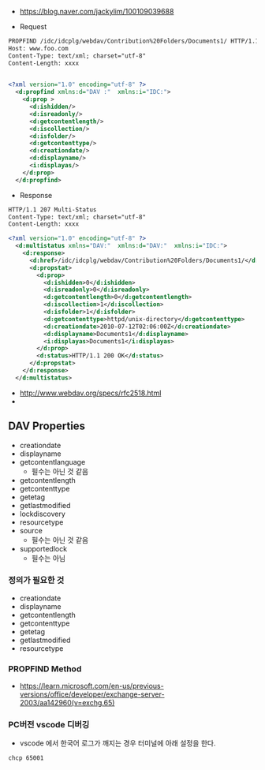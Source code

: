 
* https://blog.naver.com/jackylim/100109039688

* Request 
```xml
PROPFIND /idc/idcplg/webdav/Contribution%20Folders/Documents1/ HTTP/1.1
Host: www.foo.com
Content-Type: text/xml; charset="utf-8"
Content-Length: xxxx

 
<?xml version="1.0" encoding="utf-8" ?>
  <d:propfind xmlns:d="DAV :"  xmlns:i="IDC:">
    <d:prop >
      <d:ishidden/>
      <d:isreadonly/>
      <d:getcontentlength/>
      <d:iscollection/>
      <d:isfolder/>
      <d:getcontenttype/>
      <d:creationdate/>
      <d:displayname/>
      <i:displayas/>
    </d:prop>
  </d:propfind>
```

* Response 

```xml
HTTP/1.1 207 Multi-Status
Content-Type: text/xml; charset="utf-8"
Content-Length: xxxx

<?xml version="1.0" encoding="utf-8" ?>
  <d:multistatus xmlns="DAV:"  xmlns:d="DAV:"  xmlns:i="IDC:">
    <d:response>
      <d:href>/idc/idcplg/webdav/Contribution%20Folders/Documents1/</d:href>
      <d:propstat>
        <d:prop>
          <d:ishidden>0</d:ishidden>
          <d:isreadonly>0</d:isreadonly>
          <d:getcontentlength>0</d:getcontentlength>
          <d:iscollection>1</d:iscollection>
          <d:isfolder>1</d:isfolder>
          <d:getcontenttype>httpd/unix-directory</d:getcontenttype>
          <d:creationdate>2010-07-12T02:06:00Z</d:creationdate>
          <d:displayname>Documents1</d:displayname>
          <i:displayas>Documents1</i:displayas>
        </d:prop>
        <d:status>HTTP/1.1 200 OK</d:status>
      </d:propstat>
    </d:response>
  </d:multistatus>

```


* http://www.webdav.org/specs/rfc2518.html
* 
## DAV Properties
* creationdate
* displayname
* getcontentlanguage
  * 필수는 아닌 것 같음
* getcontentlength
* getcontenttype
* getetag
* getlastmodified
* lockdiscovery
* resourcetype
* source
  * 필수는 아닌 것 같음
* supportedlock
  * 필수는 아님
  
### 정의가 필요한 것
* creationdate
* displayname
* getcontentlength
* getcontenttype
* getetag
* getlastmodified
* resourcetype


### PROPFIND Method
* https://learn.microsoft.com/en-us/previous-versions/office/developer/exchange-server-2003/aa142960(v=exchg.65)


### PC버전 vscode 디버깅 
* vscode 에서 한국어 로그가 깨지는 경우 터미널에 아래 설정을 한다. 
```
chcp 65001
```